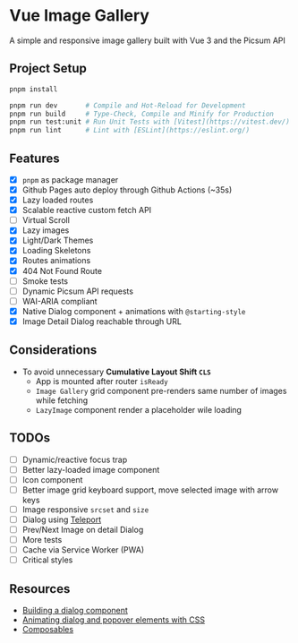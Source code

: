 # Vue Image Gallery 

A simple and responsive image gallery built with Vue 3 and the Picsum API

## Project Setup

```sh
pnpm install

pnpm run dev       # Compile and Hot-Reload for Development
pnpm run build     # Type-Check, Compile and Minify for Production
pnpm run test:unit # Run Unit Tests with [Vitest](https://vitest.dev/)
pnpm run lint      # Lint with [ESLint](https://eslint.org/)
```

## Features 

- [x] `pnpm` as package manager
- [x] Github Pages auto deploy through Github Actions (~35s)
- [x] Lazy loaded routes
- [x] Scalable reactive custom fetch API
- [ ] Virtual Scroll
- [x] Lazy images
- [x] Light/Dark Themes
- [x] Loading Skeletons
- [x] Routes animations
- [x] 404 Not Found Route
- [ ] Smoke tests
- [ ] Dynamic Picsum API requests
- [ ] WAI-ARIA compliant
- [x] Native Dialog component + animations with `@starting-style`
- [x] Image Detail Dialog reachable through URL

## Considerations

- To avoid unnecessary **Cumulative Layout Shift `CLS`**
  - App is mounted after router `isReady`
  - `Image Gallery` grid component pre-renders same number of images while fetching
  - `LazyImage` component render a placeholder wile loading

## TODOs

- [ ] Dynamic/reactive focus trap
- [ ] Better lazy-loaded image component
- [ ] Icon component
- [ ] Better image grid keyboard support, move selected image with arrow keys
- [ ] Image responsive `srcset` and `size`
- [ ] Dialog using [Teleport](https://vuejs.org/guide/built-ins/teleport)
- [ ] Prev/Next Image on detail Dialog
- [ ] More tests
- [ ] Cache via Service Worker (PWA)
- [ ] Critical styles

## Resources

- [Building a dialog component](https://web.dev/articles/building/a-dialog-component)
- [Animating dialog and popover elements with CSS](https://blog.logrocket.com/animating-dialog-popover-elements-css-starting-style/)
- [Composables ](https://vuejs.org/guide/reusability/composables#accepting-reactive-state)
